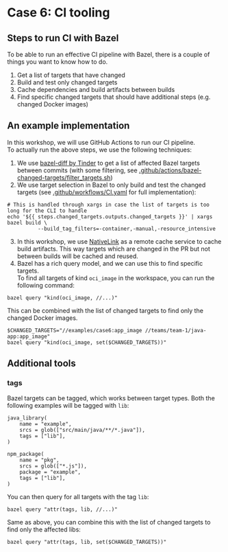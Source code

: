 # Case 6: CI tooling

## Steps to run CI with Bazel
To be able to run an effective CI pipeline with Bazel, there is a couple of things you want to know how to do.

1. Get a list of targets that have changed
1. Build and test only changed targets
1. Cache dependencies and build artifacts between builds
1. Find specific changed targets that should have additional steps (e.g. changed Docker images)


## An example implementation
In this workshop, we will use GitHub Actions to run our CI pipeline.  
To actually run the above steps, we use the following techniques:

1. We use [bazel-diff by Tinder](https://github.com/Tinder/bazel-diff) to get a list of affected Bazel targets between commits (with some filtering, see [.github/actions/bazel-changed-targets/filter_targets.sh](../../.github/actions/bazel-changed-targets/filter_targets.sh))
2. We use target selection in Bazel to only build and test the changed targets (see [.github/workflows/CI.yaml](../../.github/workflows/CI.yaml) for full implementation):  
```
# This is handled through xargs in case the list of targets is too long for the CLI to handle
echo '${{ steps.changed_targets.outputs.changed_targets }}' | xargs bazel build \
          --build_tag_filters=-container,-manual,-resource_intensive
```
3. In this workshop, we use [NativeLink](https://app.nativelink.com/) as a remote cache service to cache build artifacts. This way targets which are changed in the PR but not between builds will be cached and reused.
4. Bazel has a rich query model, and we can use this to find specific targets.  
To find all targets of kind `oci_image` in the workspace, you can run the following command:
```shell
bazel query "kind(oci_image, //...)"
```
This can be combined with the list of changed targets to find only the changed Docker images.
```shell
$CHANGED_TARGETS="//examples/case6:app_image //teams/team-1/java-app:app_image"
bazel query "kind(oci_image, set($CHANGED_TARGETS))"
```

## Additional tools
### tags
Bazel targets can be tagged, which works between target types.
Both the following examples will be tagged with `lib`:
```starlark
java_library(
    name = "example",
    srcs = glob(["src/main/java/**/*.java"]),
    tags = ["lib"],
)

npm_package(
    name = "pkg",
    srcs = glob(["*.js"]),
    package = "example",
    tags = ["lib"],
)
```
You can then query for all targets with the tag `lib`:
```shell
bazel query "attr(tags, lib, //...)"
```
Same as above, you can combine this with the list of changed targets to find only the affected libs:
```shell
bazel query "attr(tags, lib, set($CHANGED_TARGETS))"
```
